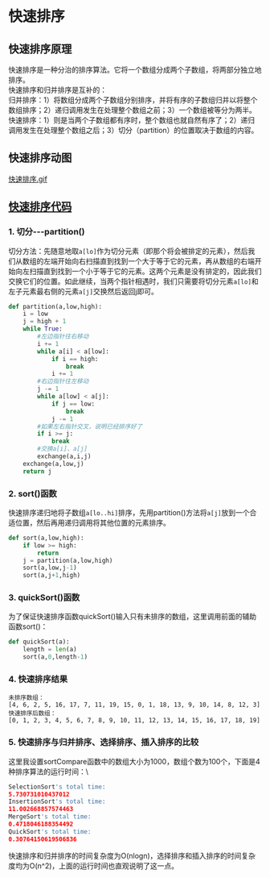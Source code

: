 # 快速排序

## 快速排序原理
快速排序是一种分治的排序算法。它将一个数组分成两个子数组，将两部分独立地排序。\
快速排序和归并排序是互补的：\
归并排序：1）将数组分成两个子数组分别排序，并将有序的子数组归并以将整个数组排序；2）递归调用发生在处理整个数组之前；3）一个数组被等分为两半。\
快速排序：1）则是当两个子数组都有序时，整个数组也就自然有序了；2）递归调用发生在处理整个数组之后；3）切分（partition）的位置取决于数组的内容。

## 快速排序动图
[快速排序.gif](https://github.com/dta0502/Sort-Compare/blob/master/images/%E5%BF%AB%E9%80%9F%E6%8E%92%E5%BA%8F.gif)

## [快速排序代码](https://github.com/dta0502/Sort-Compare/blob/master/quick.py)
### 1. 切分---partition()
切分方法：先随意地取`a[lo]`作为切分元素（即那个将会被排定的元素），然后我们从数组的左端开始向右扫描直到找到一个大于等于它的元素，再从数组的右端开始向左扫描直到找到一个小于等于它的元素。这两个元素是没有排定的，因此我们交换它们的位置。如此继续，当两个指针相遇时，我们只需要将切分元素`a[lo]`和左子元素最右侧的元素`a[j]`交换然后返回j即可。
```python
def partition(a,low,high):
    i = low
    j = high + 1
    while True:
        #左边指针往右移动
        i += 1
        while a[i] < a[low]:
            if i == high:
                break
            i += 1
        #右边指针往左移动
        j -= 1
        while a[low] < a[j]:
            if j == low:
                break
            j -= 1
        #如果左右指针交叉，说明已经排序好了
        if i >= j:
            break
        #交换a[i]、a[j]
        exchange(a,i,j)
    exchange(a,low,j)
    return j
```

### 2. sort()函数
快速排序递归地将子数组`a[lo..hi]`排序，先用partition()方法将`a[j]`放到一个合适位置，然后再用递归调用将其他位置的元素排序。
```python
def sort(a,low,high):
    if low >= high:
        return
    j = partition(a,low,high)
    sort(a,low,j-1)
    sort(a,j+1,high)
```

### 3. quickSort()函数
为了保证快速排序函数quickSort()输入只有未排序的数组，这里调用前面的辅助函数sort()：
```python
def quickSort(a):
    length = len(a)
    sort(a,0,length-1)
```

### 4. 快速排序结果
`未排序数组：`\
`[4, 6, 2, 5, 16, 17, 7, 11, 19, 15, 0, 1, 18, 13, 9, 10, 14, 8, 12, 3]`\
`快速排序后数组：`\
`[0, 1, 2, 3, 4, 5, 6, 7, 8, 9, 10, 11, 12, 13, 14, 15, 16, 17, 18, 19]`

### 5. 快速排序与归并排序、选择排序、插入排序的比较
这里我设置sortCompare函数中的数组大小为1000，数组个数为100个，下面是4种排序算法的运行时间：\
```python
SelectionSort's total time:
5.730731010437012
InsertionSort's total time:
11.002668857574463
MergeSort's total time:
0.4718046188354492
QuickSort's total time:
0.30764150619506836
```
快速排序和归并排序的时间复杂度为O(nlogn)，选择排序和插入排序的时间复杂度均为O(n^2)，上面的运行时间也直观说明了这一点。

